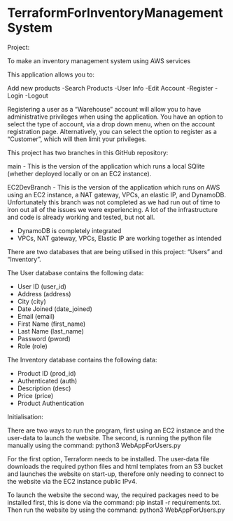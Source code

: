 # TerraformForInventoryManagementSystem

Project:

To make an inventory management system using AWS services

This application allows you to:

Add new products
-Search Products
-User Info
-Edit Account
-Register
-Login
-Logout

Registering a user as a “Warehouse” account will allow you to have administrative privileges when using the application. You have an option to select the type of account, via a drop down menu, when on the account registration page. Alternatively, you can select the option to register as a “Customer”, which will then limit your privileges. 

This project has two branches in this GitHub repository: 

main - This is the version of the application which runs a local SQlite (whether deployed locally or on an EC2 instance).

EC2DevBranch - This is the version of the application which runs on AWS using an EC2 instance, a NAT gateway, VPCs, an elastic IP, and DynamoDB. Unfortunately this branch was not completed as we had run out of time to iron out all of the issues we were experiencing. A lot of the infrastructure and code is already working and tested, but not all.

- DynamoDB is completely integrated
- VPCs, NAT gateway, VPCs, Elastic IP are working together as intended

There are two databases that are being utilised in this project: “Users” and “Inventory”.

The User database contains the following data: 
- User ID (user_id)
- Address (address)
- City (city)
- Date Joined (date_joined)
- Email (email)
- First Name (first_name)
- Last Name (last_name)
- Password (pword)
- Role (role)

The Inventory database contains the following data:
- Product ID (prod_id)
- Authenticated (auth)
- Description (desc)
- Price (price)
- Product Authentication 


Initialisation:

There are two ways to run the program, first using an EC2 instance and the user-data to launch the website. The second, is running the python file manually using the command: python3 WebAppForUsers.py

For the first option, Terraform needs to be installed. The user-data file downloads the required python files and html templates from an S3 bucket and launches the website on start-up, therefore only needing to connect to the website via the EC2 instance public IPv4.

To launch the website the second way, the required packages need to be installed first, this is done via the command: pip install -r requirements.txt. Then run the website by using the command: python3 WebAppForUsers.py
 
